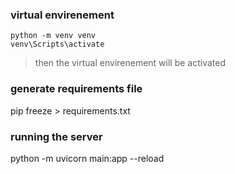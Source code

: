### virtual envirenement
```
python -m venv venv
venv\Scripts\activate
```
> then the virtual envirenement will be activated

### generate requirements file
pip freeze > requirements.txt

### running the server
python -m uvicorn main:app --reload
